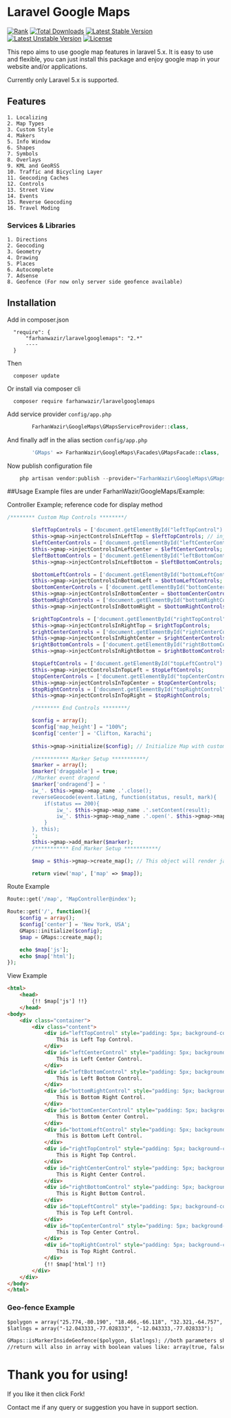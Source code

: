 # Laravel Google Maps
[![Rank](https://phppackages.org/p/farhanwazir/laravelgooglemaps/badge/rank.svg)](http://phppackages.org/p/farhanwazir/laravelgooglemaps)
[![Total Downloads](https://poser.pugx.org/farhanwazir/laravelgooglemaps/d/total.svg)](https://packagist.org/packages/farhanwazir/laravelgooglemaps)
[![Latest Stable Version](https://poser.pugx.org/farhanwazir/laravelgooglemaps/v/stable.svg)](https://packagist.org/packages/farhanwazir/laravelgooglemaps)
[![Latest Unstable Version](https://poser.pugx.org/farhanwazir/laravelgooglemaps/v/unstable.svg)](https://packagist.org/packages/farhanwazir/laravelgooglemaps)
[![License](https://poser.pugx.org/farhanwazir/laravelgooglemaps/license.svg)](https://packagist.org/packages/farhanwazir/laravelgooglemaps)

This repo aims to use google map features in laravel 5.x. It is easy to use and flexible, you can just install this package and enjoy google map in your website and/or applications.

Currently only Laravel 5.x is supported.

## Features
    1. Localizing
    2. Map Types
    3. Custom Style
    4. Makers
    5. Info Window
    6. Shapes
    7. Symbols
    8. Overlays
    9. KML and GeoRSS
    10. Traffic and Bicycling Layer
    11. Geocoding Caches
    12. Controls
    13. Street View
    14. Events
    15. Reverse Geocoding
    16. Travel Moding

### Services & Libraries
    1. Directions
    2. Geocoding
    3. Geometry
    4. Drawing
    5. Places
    6. Autocomplete
    7. Adsense
    8. Geofence (For now only server side geofence available)

## Installation
Add in composer.json
```
  "require": {
      "farhanwazir/laravelgooglemaps": "2.*"
      ----
  }
```
Then
```
  composer update
```
Or install via composer cli
```
  composer require farhanwazir/laravelgooglemaps
```

Add service provider `config/app.php`
```php
        FarhanWazir\GoogleMaps\GMapsServiceProvider::class,
```

And finally adf in the alias section `config/app.php`
```php
        'GMaps' => FarhanWazir\GoogleMaps\Facades\GMapsFacade::class,
```

Now publish configuration file
```php
    php artisan vendor:publish --provider="FarhanWazir\GoogleMaps\GMapsServiceProvider"
```

##Usage
Example files are under FarhanWazir/GoogleMaps/Example:

Controller Example; reference code for display method
```php
/******** Custom Map Controls ********/

        $leftTopControls = ['document.getElementById("leftTopControl")']; // values must be html or javascript element
        $this->gmap->injectControlsInLeftTop = $leftTopControls; // inject into map
        $leftCenterControls = ['document.getElementById("leftCenterControl")'];
        $this->gmap->injectControlsInLeftCenter = $leftCenterControls;
        $leftBottomControls = ['document.getElementById("leftBottomControl")'];
        $this->gmap->injectControlsInLeftBottom = $leftBottomControls;

        $bottomLeftControls = ['document.getElementById("bottomLeftControl")'];
        $this->gmap->injectControlsInBottomLeft = $bottomLeftControls;
        $bottomCenterControls = ['document.getElementById("bottomCenterControl")'];
        $this->gmap->injectControlsInBottomCenter = $bottomCenterControls;
        $bottomRightControls = ['document.getElementById("bottomRightControl")'];
        $this->gmap->injectControlsInBottomRight = $bottomRightControls;

        $rightTopControls = ['document.getElementById("rightTopControl")'];
        $this->gmap->injectControlsInRightTop = $rightTopControls;
        $rightCenterControls = ['document.getElementById("rightCenterControl")'];
        $this->gmap->injectControlsInRightCenter = $rightCenterControls;
        $rightBottomControls = ['document.getElementById("rightBottomControl")'];
        $this->gmap->injectControlsInRightBottom = $rightBottomControls;

        $topLeftControls = ['document.getElementById("topLeftControl")'];
        $this->gmap->injectControlsInTopLeft = $topLeftControls;
        $topCenterControls = ['document.getElementById("topCenterControl")'];
        $this->gmap->injectControlsInTopCenter = $topCenterControls;
        $topRightControls = ['document.getElementById("topRightControl")'];
        $this->gmap->injectControlsInTopRight = $topRightControls;

        /******** End Controls ********/

        $config = array();
        $config['map_height'] = "100%";
        $config['center'] = 'Clifton, Karachi';
        
        $this->gmap->initialize($config); // Initialize Map with custom configuration

        /*********** Marker Setup ***********/
        $marker = array();
        $marker['draggable'] = true;
        //Marker event dragend
        $marker['ondragend'] = '
        iw_'. $this->gmap->map_name .'.close();
        reverseGeocode(event.latLng, function(status, result, mark){
            if(status == 200){
                iw_'. $this->gmap->map_name .'.setContent(result);
                iw_'. $this->gmap->map_name .'.open('. $this->gmap->map_name .', mark);
            }
        }, this);
        ';
        $this->gmap->add_marker($marker);
        /*********** End Marker Setup ***********/

        $map = $this->gmap->create_map(); // This object will render javascript files and map view; you can call JS by $map['js'] and map view by $map['html']

        return view('map', ['map' => $map]);
```

Route Example
```php
Route::get('/map', 'MapController@index');

Route::get('/', function(){
    $config = array();
    $config['center'] = 'New York, USA';
    GMaps::initialize($config);
    $map = GMaps::create_map();

    echo $map['js'];
    echo $map['html'];
});
```

View Example
```html
<html>
    <head>
        {!! $map['js'] !!}
    </head>
<body>
    <div class="container">
        <div class="content">
            <div id="leftTopControl" style="padding: 5px; background-color:#fff; box-shadow: #101010; margin: 2px;">
                This is Left Top Control.
            </div>
            <div id="leftCenterControl" style="padding: 5px; background-color:#fff; box-shadow: #101010; margin: 2px;">
                This is Left Center Control.
            </div>
            <div id="leftBottomControl" style="padding: 5px; background-color:#fff; box-shadow: #101010; margin: 2px;">
                This is Left Bottom Control.
            </div>
            <div id="bottomRightControl" style="padding: 5px; background-color:#fff; box-shadow: #101010; margin: 2px;">
                This is Bottom Right Control.
            </div>
            <div id="bottomCenterControl" style="padding: 5px; background-color:#fff; box-shadow: #101010; margin: 2px;">
                This is Bottom Center Control.
            </div>
            <div id="bottomLeftControl" style="padding: 5px; background-color:#fff; box-shadow: #101010; margin: 2px;">
                This is Bottom Left Control.
            </div>
            <div id="rightTopControl" style="padding: 5px; background-color:#fff; box-shadow: #101010; margin: 2px;">
                This is Right Top Control.
            </div>
            <div id="rightCenterControl" style="padding: 5px; background-color:#fff; box-shadow: #101010; margin: 2px;">
                This is Right Center Control.
            </div>
            <div id="rightBottomControl" style="padding: 5px; background-color:#fff; box-shadow: #101010; margin: 2px;">
                This is Right Bottom Control.
            </div>
            <div id="topLeftControl" style="padding: 5px; background-color:#fff; box-shadow: #101010; margin: 2px;">
                This is Top Left Control.
            </div>
            <div id="topCenterControl" style="padding: 5px; background-color:#fff; box-shadow: #101010; margin: 2px;">
                This is Top Center Control.
            </div>
            <div id="topRightControl" style="padding: 5px; background-color:#fff; box-shadow: #101010; margin: 2px;">
                This is Top Right Control.
            </div>
            {!! $map['html'] !!}
        </div>
    </div>
</body>
</html>
```

### Geo-fence Example
```html
$polygon = array("25.774,-80.190", "18.466,-66.118", "32.321,-64.757", "25.774,-80.190"); //start and end point should be same
$latlngs = array("-12.043333,-77.028333", "-12.043333,-77.028333");

GMaps::isMarkerInsideGeofence($polygon, $latlngs); //both parameters should be in array
//return will also in array with boolean values like: array(true, false)
```

# Thank you for using!
If you like it then click Fork!

Contact me if any query or suggestion you have in support section.
